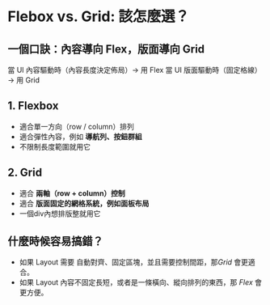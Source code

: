 # Flebox vs. Grid: 該怎麼選？

## 一個口訣：內容導向 Flex，版面導向 Grid
當 UI 內容驅動時（內容長度決定佈局）→ 用 Flex
當 UI 版面驅動時（固定格線）→ 用 Grid


## 1. Flexbox
- 適合單一方向（row / column）排列
- 適合彈性內容，例如 **導航列、按鈕群組**
- 不限制長度範圍就用它

## 2. Grid
- 適合 **兩軸（row + column）控制**
- 適合 **版面固定的網格系統，例如面板布局**
- 一個div內想排版整就用它

## 什麼時候容易搞錯？
- 如果 Layout 需要 自動對齊、固定區塊，並且需要控制間距，那*Grid* 會更適合。
- 如果 Layout 內容不固定長短，或者是一條橫向、縱向排列的東西，那 *Flex* 會更方便。

